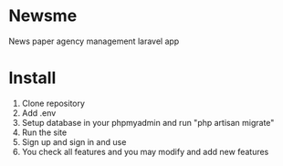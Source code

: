# Newsme
News paper agency management laravel app

# Install
1. Clone repository
2. Add .env
3. Setup database in your phpmyadmin and run "php artisan migrate"
4. Run the site 
5. Sign up and sign in and use
6. You check all features and you may modify and add new features
